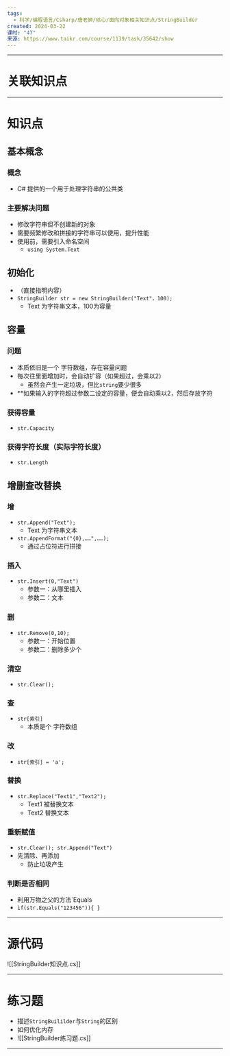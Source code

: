 ```yaml
---
tags:
  - 科学/编程语言/Csharp/唐老狮/核心/面向对象相关知识点/StringBuilder
created: 2024-03-22
课时: "47"
来源: https://www.taikr.com/course/1139/task/35642/show
---
```


---
# 关联知识点



---
# 知识点

## 基本概念

### 概念

- C# 提供的一个用于处理字符串的公共类
### 主要解决问题

- 修改字符串但不创建新的对象
- 需要频繁修改和拼接的字符串可以使用，提升性能
- 使用前，需要引入命名空间
	- `using System.Text`
## 初始化

- （直接指明内容）
- `StringBuilder str = new StringBuilder("Text"，100);`
	- Text 为字符串文本，100为容量
## 容量

### 问题

- 本质依旧是一个 字符数组，存在容量问题
- 每次往里面增加时，会自动扩容（如果超过，会乘以2）
	- 虽然会产生一定垃圾，但比`string`要少很多
- **如果输入的字符超过参数二设定的容量，便会自动乘以2，然后存放字符
### 获得容量

- `str.Capacity`
### 获得字符长度（实际字符长度）

- `str.Length`
## 增删查改替换

### 增

- `str.Append("Text");`
	- Text 为字符串文本
- `str.AppendFormat("{0},……",……);`
	- 通过占位符进行拼接
### 插入

- `str.Insert(0,"Text")`
	- 参数一：从哪里插入
	- 参数二：文本
### 删

- `str.Remove(0,10);`
	- 参数一：开始位置
	- 参数二：删除多少个
### 清空

- `str.Clear();`
### 查

- `str[索引]`
	- 本质是个 字符数组
### 改

- `str[索引] = 'a';`
### 替换

- `str.Replace("Text1","Text2");`
	- Text1 被替换文本
	- Text2 替换文本
### 重新赋值

- `str.Clear(); str.Append("Text")`
- 先清除、再添加
	- 防止垃圾产生
### 判断是否相同

- 利用万物之父的方法`Equals
- `if(str.Equals("123456")){ }`

---
# 源代码

![[StringBuilder知识点.cs]]

---
# 练习题

- 描述`StringBuililder`与`String`的区别
- 如何优化内存
- ![[StringBuilder练习题.cs]]


---


